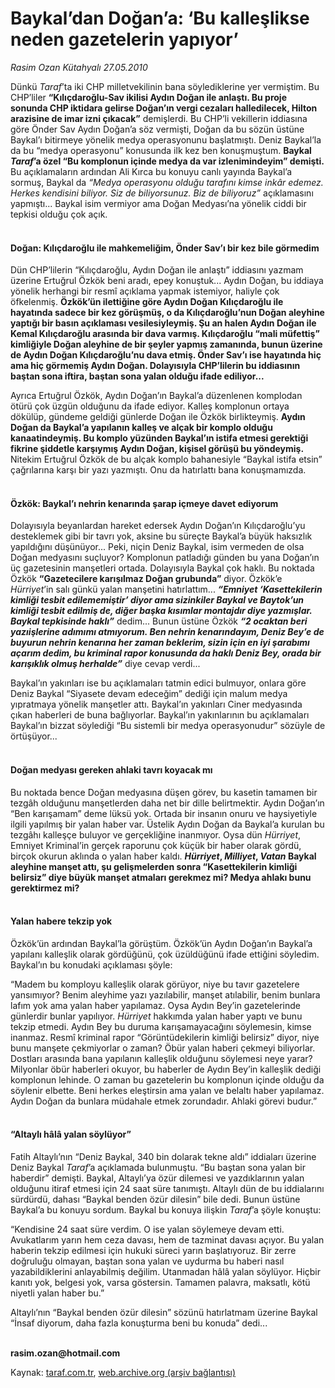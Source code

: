 # Baykal’dan Doğan’a: ‘Bu kalleşlikse neden gazetelerin yapıyor’

*Rasim Ozan Kütahyalı 27.05.2010*

<div class="yazi"><p>Dünkü <i>Taraf</i>’ta iki CHP milletvekilinin bana söylediklerine yer vermiştim. Bu CHP’liler <b>“Kılıçdaroğlu-Sav ikilisi Aydın Doğan ile anlaştı. Bu proje sonunda CHP iktidara gelirse Doğan’ın vergi cezaları halledilecek, Hilton arazisine de imar izni çıkacak”</b> demişlerdi. Bu CHP’li vekillerin iddiasına göre Önder Sav Aydın Doğan’a söz vermişti, Doğan da bu sözün üstüne Baykal’ı bitirmeye yönelik medya operasyonunu başlatmıştı. Deniz Baykal’la da bu “medya operasyonu” konusunda ilk kez ben konuşmuştum. <b>Baykal <i>Taraf</i>’a özel “Bu komplonun içinde medya da var izlenimindeyim” demişti.</b> Bu açıklamaların ardından Ali Kırca bu konuyu canlı yayında Baykal’a sormuş, Baykal da <i>“Medya operasyonu olduğu tarafını kimse inkâr edemez. Herkes kendisini biliyor. Siz de biliyorsunuz. Biz de biliyoruz”</i> açıklamasını yapmıştı... Baykal isim vermiyor ama Doğan Medyası’na yönelik ciddi bir tepkisi olduğu çok açık.</p>
<h4><br/>Doğan: Kılıçdaroğlu ile mahkemeliğim, Önder Sav’ı bir kez bile görmedim</h4>
<p>Dün CHP’lilerin “Kılıçdaroğlu, Aydın Doğan ile anlaştı” iddiasını yazmam üzerine Ertuğrul Özkök beni aradı, epey konuştuk... Aydın Doğan, bu iddiaya yönelik herhangi bir resmî açıklama yapmak istemiyor, haliyle çok öfkelenmiş. <b>Özkök’ün ilettiğine göre Aydın Doğan Kılıçdaroğlu ile hayatında sadece bir kez görüşmüş, o da Kılıçdaroğlu’nun Doğan aleyhine yaptığı bir basın açıklaması vesilesiyleymiş. Şu an halen Aydın Doğan ile Kemal Kılıçdaroğlu arasında bir dava varmış. Kılıçdaroğlu “mali müfettiş” kimliğiyle Doğan aleyhine de bir şeyler yapmış zamanında, bunun üzerine de Aydın Doğan Kılıçdaroğlu’nu dava etmiş. Önder Sav’ı ise hayatında hiç ama hiç görmemiş Aydın Doğan. Dolayısıyla CHP’lilerin bu iddiasının baştan sona iftira, baştan sona yalan olduğu ifade ediliyor...</b></p>
<p>Ayrıca Ertuğrul Özkök, Aydın Doğan’ın Baykal’a düzenlenen komplodan ötürü çok üzgün olduğunu da ifade ediyor. Kalleş komplonun ortaya dökülüp, gündeme geldiği günlerde Doğan ile Özkök birlikteymiş. <b>Aydın Doğan da Baykal’a yapılanın kalleş ve alçak bir komplo olduğu kanaatindeymiş. Bu komplo yüzünden Baykal’ın istifa etmesi gerektiği fikrine şiddetle karşıymış Aydın Doğan, kişisel görüşü bu yöndeymiş.</b> Nitekim Ertuğrul Özkök de bu alçak komplo bahanesiyle “Baykal istifa etsin” çağrılarına karşı bir yazı yazmıştı. Onu da hatırlattı bana konuşmamızda.</p>
<h4><br/>Özkök: Baykal’ı nehrin kenarında şarap içmeye davet ediyorum</h4>
<p>Dolayısıyla beyanlardan hareket edersek Aydın Doğan’ın Kılıçdaroğlu’yu desteklemek gibi bir tavrı yok, aksine bu süreçte Baykal’a büyük haksızlık yapıldığını düşünüyor... Peki, niçin Deniz Baykal, isim vermeden de olsa Doğan medyasını suçluyor? Komplonun patladığı günden bu yana Doğan’ın üç gazetesinin manşetleri ortada. Dolayısıyla Baykal çok haklı. Bu noktada Özkök <b>“Gazetecilere karışılmaz Doğan grubunda”</b> diyor. Özkök’e <i>Hürriyet</i>’in salı günkü yalan manşetini hatırlattım... <b><i>“Emniyet ‘Kasettekilerin kimliği tesbit edilememiştir’ diyor ama sizinkiler Baykal ve Baytok’un kimliği tesbit edilmiş de, diğer başka kısımlar montajdır diye yazmışlar. Baykal tepkisinde haklı”</i></b> dedim... Bunun üstüne Özkök <b><i>“2 ocaktan beri yazıişlerine adımımı atmıyorum. Ben nehrin kenarındayım, Deniz Bey’e de buyurun nehrin kenarına her zaman beklerim, sizin için en iyi şarabımı açarım dedim, bu kriminal rapor konusunda da haklı Deniz Bey, orada bir karışıklık olmuş herhalde”</i></b> diye cevap verdi...</p>
<p>Baykal’ın yakınları ise bu açıklamaları tatmin edici bulmuyor, onlara göre Deniz Baykal “Siyasete devam edeceğim” dediği için malum medya yıpratmaya yönelik manşetler attı. Baykal’ın yakınları Ciner medyasında çıkan haberleri de buna bağlıyorlar. Baykal’ın yakınlarının bu açıklamaları Baykal’ın bizzat söylediği “Bu sistemli bir medya operasyonudur” sözüyle de örtüşüyor...</p>
<h4><br/>Doğan medyası gereken ahlaki tavrı koyacak mı</h4>
<p>Bu noktada bence Doğan medyasına düşen görev, bu kasetin tamamen bir tezgâh olduğunu manşetlerden daha net bir dille belirtmektir. Aydın Doğan’ın “Ben karışamam” deme lüksü yok. Ortada bir insanın onuru ve haysiyetiyle ilgili yapılmış bir yalan haber var. Üstelik Aydın Doğan da Baykal’a kurulan bu tezgâhı kalleşçe buluyor ve gerçekliğine inanmıyor. Oysa dün <i>Hürriyet</i>, Emniyet Kriminal’in gerçek raporunu çok küçük bir haber olarak gördü, birçok okurun aklında o yalan haber kaldı. <b><i>Hürriyet</i>, <i>Milliyet</i>, <i>Vatan</i> Baykal aleyhine manşet attı, şu gelişmelerden sonra “Kasettekilerin kimliği belirsiz” diye büyük manşet atmaları gerekmez mi? Medya ahlakı bunu gerektirmez mi?</b> </p>
<h4><br/>Yalan habere tekzip yok</h4>
<p>Özkök’ün ardından Baykal’la görüştüm. Özkök’ün Aydın Doğan’ın Baykal’a yapılanı kalleşlik olarak gördüğünü, çok üzüldüğünü ifade ettiğini söyledim. Baykal’ın bu konudaki açıklaması şöyle:</p>
<p>“Madem bu komployu kalleşlik olarak görüyor, niye bu tavır gazetelere yansımıyor? Benim aleyhime yazı yazılabilir, manşet atılabilir, benim bunlara lafım yok ama yalan haber yapılamaz. Oysa Aydın Bey’in gazetelerinde günlerdir bunlar yapılıyor. <i>Hürriyet</i> hakkımda yalan haber yaptı ve bunu tekzip etmedi. Aydın Bey bu duruma karışamayacağını söylemesin, kimse inanmaz. Resmî kriminal rapor “Görüntüdekilerin kimliği belirsiz” diyor, niye bunu manşete çekmiyorlar o zaman? Öbür yalan haberi çekmeyi biliyorlar. Dostları arasında bana yapılanın kalleşlik olduğunu söylemesi neye yarar? Milyonlar öbür haberleri okuyor, bu haberler de Aydın Bey’in kalleşlik dediği komplonun lehinde. O zaman bu gazetelerin bu komplonun içinde olduğu da söylenir elbette. Beni herkes eleştirsin ama yalan ve belaltı haber yapılamaz. Aydın Doğan da bunlara müdahale etmek zorundadır. Ahlaki görevi budur.”</p>
<h4><br/>“Altaylı hâlâ yalan söylüyor” </h4>
<p>Fatih Altaylı’nın “Deniz Baykal, 340 bin dolarak tekne aldı” iddiaları üzerine Deniz Baykal <i>Taraf</i>’a açıklamada bulunmuştu. “Bu baştan sona yalan bir haberdir” demişti. Baykal, Altaylı’ya özür dilemesi ve yazdıklarının yalan olduğunu itiraf etmesi için 24 saat süre tanımıştı. Altaylı dün de bu iddialarını sürdürdü, dahası “Baykal benden özür dilesin” bile dedi. Bunun üstüne Baykal’a bu konuyu sordum. Baykal bu konuya ilişkin <i>Taraf</i>’a şöyle konuştu:</p>
<p>“Kendisine 24 saat süre verdim. O ise yalan söylemeye devam etti. Avukatlarım yarın hem ceza davası, hem de tazminat davası açıyor. Bu yalan haberin tekzip edilmesi için hukuki süreci yarın başlatıyoruz. Bir zerre doğruluğu olmayan, baştan sona yalan ve uydurma bu haberi nasıl yazabildiklerini anlayabilmiş değilim. Utanmadan hâlâ yalan söylüyor. Hiçbir kanıtı yok, belgesi yok, varsa göstersin. Tamamen palavra, maksatlı, kötü niyetli yalan haber bu.”</p>
<p>Altaylı’nın “Baykal benden özür dilesin” sözünü hatırlatmam üzerine Baykal “İnsaf diyorum, daha fazla konuşturma beni bu konuda” dedi...</p>
<p><b><br/>rasim.ozan@hotmail.com</b></p></div>

Kaynak: [taraf.com.tr](http://www.taraf.com.tr:80/rasim-ozan-kutahyali/makale-baykal-dan-dogan-a-bu-kalleslikse-neden.htm), [web.archive.org (arşiv bağlantısı)](http://web.archive.org/web/20100530035642/http://www.taraf.com.tr:80/rasim-ozan-kutahyali/makale-baykal-dan-dogan-a-bu-kalleslikse-neden.htm)
